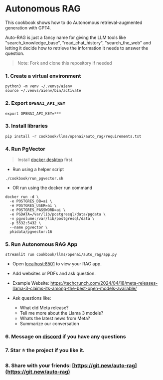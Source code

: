 # Autonomous RAG

This cookbook shows how to do Autonomous retrieval-augmented generation with GPT4.

Auto-RAG is just a fancy name for giving the LLM tools like "search_knowledge_base", "read_chat_history", "search_the_web"
and letting it decide how to retrieve the information it needs to answer the question.

> Note: Fork and clone this repository if needed

### 1. Create a virtual environment

```shell
python3 -m venv ~/.venvs/aienv
source ~/.venvs/aienv/bin/activate
```

### 2. Export `OPENAI_API_KEY`

```shell
export OPENAI_API_KEY=***
```

### 3. Install libraries

```shell
pip install -r cookbook/llms/openai/auto_rag/requirements.txt
```

### 4. Run PgVector

> Install [docker desktop](https://docs.docker.com/desktop/install/mac-install/) first.

- Run using a helper script

```shell
./cookbook/run_pgvector.sh
```

- OR run using the docker run command

```shell
docker run -d \
  -e POSTGRES_DB=ai \
  -e POSTGRES_USER=ai \
  -e POSTGRES_PASSWORD=ai \
  -e PGDATA=/var/lib/postgresql/data/pgdata \
  -v pgvolume:/var/lib/postgresql/data \
  -p 5532:5432 \
  --name pgvector \
  phidata/pgvector:16
```

### 5. Run Autonomous RAG App

```shell
streamlit run cookbook/llms/openai/auto_rag/app.py
```

- Open [localhost:8501](http://localhost:8501) to view your RAG app.
- Add websites or PDFs and ask question.

- Example Website: https://techcrunch.com/2024/04/18/meta-releases-llama-3-claims-its-among-the-best-open-models-available/
- Ask questions like:
  - What did Meta release?
  - Tell me more about the Llama 3 models?
  - Whats the latest news from Meta?
  - Summarize our conversation

### 6. Message on [discord](https://discord.gg/4MtYHHrgA8) if you have any questions

### 7. Star ⭐️ the project if you like it.

### 8. Share with your friends: [https://git.new/auto-rag](https://git.new/auto-rag)
